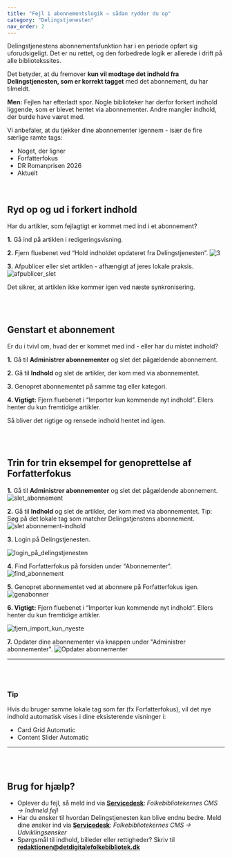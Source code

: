 ```yaml
---
title: "Fejl i abonnementslogik – sådan rydder du op"
category: "Delingstjenesten"
nav_order: 2
---
```



Delingstjenestens abonnementsfunktion har i en periode opført sig uforudsigeligt. Det er nu rettet, og den forbedrede logik er allerede i drift på alle bibliotekssites.

Det betyder, at du fremover **kun vil modtage det indhold fra Delingstjenesten, som er korrekt tagget** med det abonnement, du har tilmeldt.

**Men:** Fejlen har efterladt spor. Nogle biblioteker har derfor forkert indhold liggende, som er blevet hentet via abonnementer. Andre mangler indhold, der burde have været med.

Vi anbefaler, at du tjekker dine abonnementer igennem - især de fire særlige ramte tags:
- Noget, der ligner  
- Forfatterfokus
- DR Romanprisen 2026
- Aktuelt  
<br><br>



## Ryd op og ud i forkert indhold

Har du artikler, som fejlagtigt er kommet med ind i et abonnement?



**1.** Gå ind på artiklen i redigeringsvisning.
   

**2.** Fjern fluebenet ved “Hold indholdet opdateret fra Delingstjenesten”.
   ![3](https://github.com/user-attachments/assets/958b9505-1777-4adc-b451-7cd0214dc176)


**3.** Afpublicer eller slet artiklen - afhængigt af jeres lokale praksis.
   ![afpublicer_slet](https://github.com/user-attachments/assets/c465030b-ef2a-425b-8315-9c9c32ba1d6a)

Det sikrer, at artiklen ikke kommer igen ved næste synkronisering.



<br><br>
## Genstart et abonnement

Er du i tvivl om, hvad der er kommet med ind - eller har du mistet indhold?


**1.** Gå til **Administrer abonnementer** og slet det pågældende abonnement.  

**2.** Gå til **Indhold** og slet de artikler, der kom med via abonnementet. 

**3.** Genopret abonnementet på samme tag eller kategori.  

**4. Vigtigt:** Fjern fluebenet i “Importer kun kommende nyt indhold”. Ellers henter du kun fremtidige artikler.

Så bliver det rigtige og rensede indhold hentet ind igen.




<br><br>

## Trin for trin eksempel for genoprettelse af Forfatterfokus

**1.** Gå til **Administrer abonnementer** og slet det pågældende abonnement.
![slet_abonnement](https://github.com/user-attachments/assets/e87acc57-0544-4889-90e4-e5f723191cbd)


**2.** Gå til **Indhold** og slet de artikler, der kom med via abonnementet. Tip: Søg på det lokale tag som matcher Delingstjenstens abonnement.
![slet abonnement-indhold](https://github.com/user-attachments/assets/9bc614ef-a0b4-4600-b1a5-c66ccf793e71)


**3.** Login på Delingstjenesten.

![login_på_delingstjenesten](https://github.com/user-attachments/assets/bfd48aab-0cb4-462f-8297-f4006031e858)


**4.** Find Forfatterfokus på forsiden under "Abonnementer".
![find_abonnement](https://github.com/user-attachments/assets/cac00d10-1d26-472a-b39b-bdddb411b463)


**5.** Genopret abonnementet ved at abonnere på Forfatterfokus igen.
![genabonner](https://github.com/user-attachments/assets/8caa4dc1-3e91-4248-9572-0f70b2010a54)


**6. Vigtigt:** Fjern fluebenet i “Importer kun kommende nyt indhold”. Ellers henter du kun fremtidige artikler.

![fjern_import_kun_nyeste](https://github.com/user-attachments/assets/cf93dfe3-7a6e-472e-8d8c-90ac37aa314b)


**7.** Opdater dine abonnementer via knappen under "Administrer abonnementer".
![Opdater abonnementer](https://github.com/user-attachments/assets/4ba9655a-fa3b-45e8-b5a9-f0f8560d19cd)


---
<br><br>

### Tip
Hvis du bruger samme lokale tag som før (fx Forfatterfokus), vil det nye indhold automatisk vises i dine eksisterende visninger i:
- Card Grid Automatic  
- Content Slider Automatic  

---
<br><br>

## Brug for hjælp?
- Oplever du fejl, så meld ind via [**Servicedesk**](https://detdigitalefolkebibliotek.atlassian.net/servicedesk/customer/portals): *Folkebibliotekernes CMS → Indmeld fejl*
- Har du ønsker til hvordan Delingstjenesten kan blive endnu bedre. Meld dine ønsker ind via [**Servicedesk**](https://detdigitalefolkebibliotek.atlassian.net/servicedesk/customer/portals): *Folkebibliotekernes CMS → Udviklingsønsker*
- Spørgsmål til indhold, billeder eller rettigheder? Skriv til [**redaktionen@detdigitalefolkebibliotek.dk**](mailto:redaktionen@detdigitalefolkebibliotek.dk)
